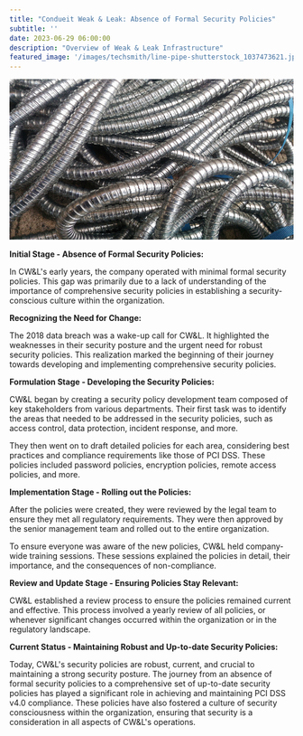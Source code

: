 ```yaml
---
title: "Condueit Weak & Leak: Absence of Formal Security Policies"
subtitle: ''
date: 2023-06-29 06:00:00
description: "Overview of Weak & Leak Infrastructure"
featured_image: '/images/techsmith/line-pipe-shutterstock_1037473621.jpg'
---
```


![](/images/techsmith/line-pipe-shutterstock_1037473621.jpg)

**Initial Stage - Absence of Formal Security Policies:**

In CW&L's early years, the company operated with minimal formal security policies. This gap was primarily due to a lack of understanding of the importance of comprehensive security policies in establishing a security-conscious culture within the organization. 

**Recognizing the Need for Change:**

The 2018 data breach was a wake-up call for CW&L. It highlighted the weaknesses in their security posture and the urgent need for robust security policies. This realization marked the beginning of their journey towards developing and implementing comprehensive security policies.

**Formulation Stage - Developing the Security Policies:**

CW&L began by creating a security policy development team composed of key stakeholders from various departments. Their first task was to identify the areas that needed to be addressed in the security policies, such as access control, data protection, incident response, and more. 

They then went on to draft detailed policies for each area, considering best practices and compliance requirements like those of PCI DSS. These policies included password policies, encryption policies, remote access policies, and more.

**Implementation Stage - Rolling out the Policies:**

After the policies were created, they were reviewed by the legal team to ensure they met all regulatory requirements. They were then approved by the senior management team and rolled out to the entire organization.

To ensure everyone was aware of the new policies, CW&L held company-wide training sessions. These sessions explained the policies in detail, their importance, and the consequences of non-compliance. 

**Review and Update Stage - Ensuring Policies Stay Relevant:**

CW&L established a review process to ensure the policies remained current and effective. This process involved a yearly review of all policies, or whenever significant changes occurred within the organization or in the regulatory landscape. 

**Current Status - Maintaining Robust and Up-to-date Security Policies:**

Today, CW&L's security policies are robust, current, and crucial to maintaining a strong security posture. The journey from an absence of formal security policies to a comprehensive set of up-to-date security policies has played a significant role in achieving and maintaining PCI DSS v4.0 compliance. These policies have also fostered a culture of security consciousness within the organization, ensuring that security is a consideration in all aspects of CW&L's operations.
